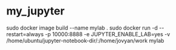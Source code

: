# my_jupyter
sudo docker image build --name mylab .
sudo docker run -d --restart=always -p 10000:8888 -e JUPYTER_ENABLE_LAB=yes -v /home/ubuntu/jupyter-notebook-dir/:/home/jovyan/work mylab
